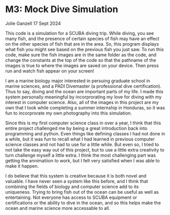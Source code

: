 # M3: Mock Dive Simulation
Jolie Ganzell
17 Sept 2024

This code is a simulation for a SCUBA diving trip. While diving, you see many fish, and the presence of certain species of fish may have an effect on the other species of fish that are in the area. So, this program displays what fish you might see based on the previous fish you just saw. To run this code, make sure the fish images are in the same folder as the code, and change the constants at the top of the code so that the pathname of the images is true to where the images are saved on your device. Then press run and watch fish appear on your screen!

I am a marine biology major interested in persuing graduate school in marine sciences, and a PADI Divemaster (a professional dive certification). Thus to say, diving and the ocean are important parts of my life. I made this system personally meaningful by incorprorating my love for diving with my interest in computer science. Also, all of the images in this project are my own that I took while completing a summer internship in Honduras, so it was fun to incorprorate my own photography into this simulation.

Since this is my first computer science class in over a year, I think that this entire project challenged me by being a great introduction back into programming and python. Even things like defining classes I had not done in a while, but it was fun to recall what I had learned in previous computer science classes and not had to use for a little while. But even so, I tried to not take the easy way out of this project, but to use a little extra creativity to turn challenge myself a little extra. I think the most challenging part was getting the annimatiion to work, but I felt very satisfied when I was able to make it happen.

I do believe that this system is creative because it is both novel and valuable. I have never seen a system like this before, and I think that combining the fields of biology and computer science add to its uniqueness. Trying to bring fish out of the ocean can be useful as well as entertaining. Not everyone has access to SCUBA equipment or certifications or the ability to dive in the ocean, and so this helps make the ocean and marine science more accessable to all.